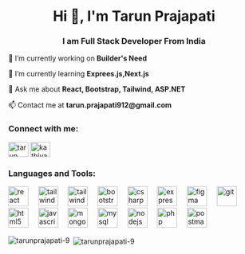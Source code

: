 <h1 align="center">Hi 👋, I'm Tarun Prajapati</h1>
<h3 align="center">I am Full Stack Developer From India</h3>

<p>🔭 I’m currently working on <b>Builder's Need</b></p>
<p>🌱 I’m currently learning <b>Exprees.js,Next.js</b></p>
<p>💬 Ask me about <b>React, Bootstrap, Tailwind, ASP.NET</b></p>
<p>📫 Contact me at <b>tarun.prajapati912@gmail.com</b></p>

<h3 align="left">Connect with me:</h3>
<p align="left">
  <a
    href="https://www.linkedin.com/in/tarun-prajapati-82686024a"
    target="_blank"
      align="center"
      src="https://www.svgrepo.com/show/9911/linkedin.svg"
      alt="tarun prajapati"
      height="30"
      width="40"
  /></a>
  <a
    href="https://www.facebook.com/tarun.prajapati.73932?mibextid=ZbWKwL"
    target="_blank"
    ><img
      align="center"
      src="https://www.svgrepo.com/show/475647/facebook-color.svg"
      alt="tarun prajapati"
      height="30"
      width="40"
  /></a>
  <a href="https://instagram.com/kathiyawadi__09" target="_blank"
    ><img
      align="center"
      src="https://www.svgrepo.com/show/452229/instagram-1.svg"
      alt="kathiyawadi__09"
      height="30"
      width="40"
  /></a>
</p>

<h3 align="left">Languages and Tools:</h3>
<p align="left">
    <img
      src="https://www.svgrepo.com/show/452092/react.svg"
      alt="react"
      width="40"
      height="40"
      style="text-decoration: none"
    />
  &nbsp;&nbsp;&nbsp;
    <img
      src="https://www.vectorlogo.zone/logos/tailwindcss/tailwindcss-icon.svg"
      alt="tailwind"
      width="40"
      height="40"
    />
  &nbsp;&nbsp;&nbsp;
    <img
      src="https://www.svgrepo.com/show/354048/material-ui.svg"
      alt="tailwind"
      width="40"
      height="40"
    />
  &nbsp;&nbsp;&nbsp;
    <img
      src="https://www.svgrepo.com/show/303293/bootstrap-4-logo.svg"
      alt="bootstrap"
      width="40"
      height="40"
    />
  &nbsp;&nbsp;&nbsp;
    <img
      src="https://www.svgrepo.com/show/353622/c-sharp.svg"
      alt="csharp"
      width="40"
      height="40"
    />
  &nbsp;&nbsp;&nbsp;
    <img
      src="https://www.vectorlogo.zone/logos/expressjs/expressjs-icon.svg"
      alt="express"
      width="40"
      height="40"
    />
  &nbsp;&nbsp;&nbsp;
    <img
      src="https://www.vectorlogo.zone/logos/figma/figma-icon.svg"
      alt="figma"
      width="40"
      height="40"
    />
  &nbsp;&nbsp;&nbsp;
    <img
      src="https://www.vectorlogo.zone/logos/git-scm/git-scm-icon.svg"
      alt="git"
      width="40"
      height="40"
    />
  </a>
  &nbsp;&nbsp;&nbsp;
    <img
      src="https://www.svgrepo.com/show/303205/html-5-logo.svg"
      alt="html5"
      width="40"
      height="40"
    />
  &nbsp;&nbsp;&nbsp;
    <img
      src="https://www.svgrepo.com/show/353925/javascript.svg"
      alt="javascript"
      width="40"
      height="40"
    />
  &nbsp;&nbsp;&nbsp;
    <img
      src="https://www.svgrepo.com/show/331488/mongodb.svg"
      alt="mongodb"
      width="40"
      height="40"
    />
  &nbsp;&nbsp;&nbsp;
    <img
      src="https://www.svgrepo.com/show/439233/mysql.svg"
      alt="mysql"
      width="40"
      height="40"
    />
  &nbsp;&nbsp;&nbsp;
    <img
      src="https://www.svgrepo.com/show/452075/node-js.svg"
      alt="nodejs"
      width="40"
      height="40"
    />
  &nbsp;&nbsp;&nbsp;
    <img
      src="https://www.svgrepo.com/show/354180/php.svg"
      alt="php"
      width="40"
      height="40"
    />
  &nbsp;&nbsp;&nbsp;
    <img
      src="https://www.vectorlogo.zone/logos/getpostman/getpostman-icon.svg"
      alt="postman"
      width="40"
      height="40"
    />
</p>

<p>
  <img
    align="left"
    src="https://github-readme-stats.vercel.app/api/top-langs?username=tarunprajapati-9&show_icons=true&locale=en&layout=compact"
    alt="tarunprajapati-9"
  />
</p>

<p>
  &nbsp;<img
    align="center"
    src="https://github-readme-stats.vercel.app/api?username=tarunprajapati-9&show_icons=true&locale=en"
    alt="tarunprajapati-9"
  />
</p>
